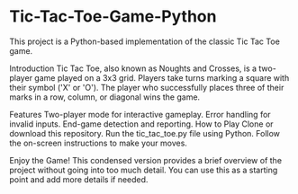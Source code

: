 # Tic-Tac-Toe-Game-Python
This project is a Python-based implementation of the classic Tic Tac Toe game.

Introduction
Tic Tac Toe, also known as Noughts and Crosses, is a two-player game played on a 3x3 grid. Players take turns marking a square with their symbol ('X' or 'O'). The player who successfully places three of their marks in a row, column, or diagonal wins the game.

Features
Two-player mode for interactive gameplay.
Error handling for invalid inputs.
End-game detection and reporting.
How to Play
Clone or download this repository.
Run the tic_tac_toe.py file using Python.
Follow the on-screen instructions to make your moves.

Enjoy the Game!
This condensed version provides a brief overview of the project without going into too much detail. You can use this as a starting point and add more details if needed.
